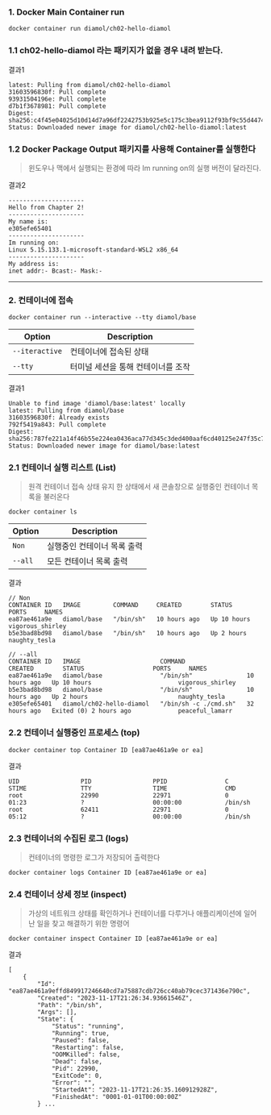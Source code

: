 ### 1. Docker Main Container run
```docker
docker container run diamol/ch02-hello-diamol
```

### 1.1 ch02-hello-diamol 라는 패키지가 없을 경우 내려 받는다.

결과1
```docker
latest: Pulling from diamol/ch02-hello-diamol
31603596830f: Pull complete
93931504196e: Pull complete
d7b1f3678981: Pull complete
Digest: sha256:c4f45e04025d10d14d7a96df2242753b925e5c175c3bea9112f93bf9c55d4474
Status: Downloaded newer image for diamol/ch02-hello-diamol:latest
```

### 1.2 Docker Package Output 패키지를 사용해 Container를 실행한다
> 윈도우나 맥에서 실행되는 환경에 따라 Im running on의 실행 버전이 달라진다.

결과2
```docker
---------------------
Hello from Chapter 2!
---------------------
My name is:
e305efe65401
---------------------
Im running on:
Linux 5.15.133.1-microsoft-standard-WSL2 x86_64
---------------------
My address is:
inet addr:- Bcast:- Mask:-
```

---

### 2. 컨테이너에 접속
```docker
docker container run --interactive --tty diamol/base
```

| Option | Description |
| ---- | ---- |
| `--iteractive`| 컨테이너에 접속된 상태 |
| `--tty`| 터미널 세션을 통해 컨테이너를 조작 |

결과1
```docker
Unable to find image 'diamol/base:latest' locally
latest: Pulling from diamol/base
31603596830f: Already exists
792f5419a843: Pull complete
Digest: sha256:787fe221a14f46b55e224ea0436aca77d345c3ded400aaf6cd40125e247f35c7
Status: Downloaded newer image for diamol/base:latest
```

### 2.1 컨테이너 실행 리스트 (List)
> 원격 컨테이너 접속 상태 유지 한 상태에서 새 콘솔창으로 실행중인 컨테이너 목록을 불러온다

```docker
docker container ls
```
| Option | Description |
| ---- | ---- |
| `Non` | 실행중인 컨테이너 목록 출력 |
| `--all`| 모든 컨테이너 목록 출력 |

결과
```docker
// Non
CONTAINER ID   IMAGE         COMMAND     CREATED        STATUS        PORTS     NAMES
ea87ae461a9e   diamol/base   "/bin/sh"   10 hours ago   Up 10 hours             vigorous_shirley
b5e3bad8bd98   diamol/base   "/bin/sh"   10 hours ago   Up 2 hours              naughty_tesla
```
```docker
// --all
CONTAINER ID   IMAGE                      COMMAND                 CREATED        STATUS                   PORTS     NAMES
ea87ae461a9e   diamol/base                "/bin/sh"               10 hours ago   Up 10 hours                        vigorous_shirley
b5e3bad8bd98   diamol/base                "/bin/sh"               10 hours ago   Up 2 hours                         naughty_tesla
e305efe65401   diamol/ch02-hello-diamol   "/bin/sh -c ./cmd.sh"   32 hours ago   Exited (0) 2 hours ago             peaceful_lamarr
```

### 2.2 컨테이너 실행중인 프로세스 (top)
```docker
docker container top Container ID [ea87ae461a9e or ea]
```
결과
```docker
UID                 PID                 PPID                C                   STIME               TTY                 TIME                CMD
root                22990               22971               0                   01:23               ?                   00:00:00            /bin/sh
root                62411               22971               0                   05:12               ?                   00:00:00            /bin/sh
```

### 2.3 컨테이너의 수집된 로그 (logs)
> 컨테이너의 명령한 로그가 저장되어 출력한다
```docker
docker container logs Container ID [ea87ae461a9e or ea]
```

### 2.4 컨테이너 상세 정보 (inspect)
> 가상의 네트워크 상태를 확인하거나 컨테이너를 다루거나 애플리케이션에 일어난 일을 찾고 해결하기 위한 명령어
```docker
docker container inspect Container ID [ea87ae461a9e or ea]
```
결과
```docker
[
    {
        "Id": "ea87ae461a9effd849917246640cd7a75887cdb726cc40ab79cec371436e790c",
        "Created": "2023-11-17T21:26:34.93661546Z",
        "Path": "/bin/sh",
        "Args": [],
        "State": {
            "Status": "running",
            "Running": true,
            "Paused": false,
            "Restarting": false,
            "OOMKilled": false,
            "Dead": false,
            "Pid": 22990,
            "ExitCode": 0,
            "Error": "",
            "StartedAt": "2023-11-17T21:26:35.160912928Z",
            "FinishedAt": "0001-01-01T00:00:00Z"
        } ...
```